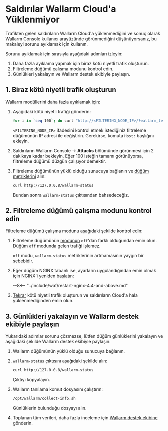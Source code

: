 # Saldırılar Wallarm Cloud'a Yüklenmiyor

Trafikten gelen saldırıların Wallarm Cloud'a yüklenmediğini ve sonuç olarak Wallarm Console kullanıcı arayüzünde görünmediğini düşünüyorsanız, bu makaleyi sorunu ayıklamak için kullanın.

Sorunu ayıklamak için sırasıyla aşağıdaki adımları izleyin:

1. Daha fazla ayıklama yapmak için biraz kötü niyetli trafik oluşturun.
1. Filtreleme düğümü çalışma modunu kontrol edin.
1. Günlükleri yakalayın ve Wallarm destek ekibiyle paylaşın.

## 1. Biraz kötü niyetli trafik oluşturun

Wallarm modüllerini daha fazla ayıklamak için:

1. Aşağıdaki kötü niyetli trafiği gönderin:

    ```bash
    for i in `seq 100`; do curl "http://<FILTERING_NODE_IP>/?wallarm_test_xxxx=union+select+$i"; sleep 1; done
    ```

    `<FILTERING_NODE_IP>` ifadesini kontrol etmek istediğiniz filtreleme düğümünün IP adresi ile değiştirin. Gerekirse, komuta `Host:` başlığını ekleyin.
1. Saldırıların Wallarm Console → **Attacks** bölümünde görünmesi için 2 dakikaya kadar bekleyin. Eğer 100 isteğin tamamı görünüyorsa, filtreleme düğümü düzgün çalışıyor demektir.
1. Filtreleme düğümünün yüklü olduğu sunucuya bağlanın ve [düğüm metriklerini](../admin-en/configure-statistics-service.md) alın:

    ```bash
    curl http://127.0.0.8/wallarm-status
    ```

    Bundan sonra `wallarm-status` çıktısından bahsedeceğiz.

## 2. Filtreleme düğümü çalışma modunu kontrol edin

Filtreleme düğümü çalışma modunu aşağıdaki şekilde kontrol edin:

1. Filtreleme düğümünün [modunun](../admin-en/configure-wallarm-mode.md) `off`'dan farklı olduğundan emin olun. Düğüm `off` modunda gelen trafiği işlemez.

    `off` modu, `wallarm-status` metriklerinin artmamasının yaygın bir sebebidir.
1. Eğer düğüm NGINX tabanlı ise, ayarların uygulandığından emin olmak için NGINX'i yeniden başlatın:

    --8<-- "../include/waf/restart-nginx-4.4-and-above.md"
1. [Tekrar](#1-generate-some-malicious-traffic) kötü niyetli trafik oluşturun ve saldırıların Cloud'a hala yüklenmediğinden emin olun.

## 3. Günlükleri yakalayın ve Wallarm destek ekibiyle paylaşın

Yukarıdaki adımlar sorunu çözmezse, lütfen düğüm günlüklerini yakalayın ve aşağıdaki şekilde Wallarm destek ekibiyle paylaşın:

1. Wallarm düğümünün yüklü olduğu sunucuya bağlanın.
1. `wallarm-status` çıktısını aşağıdaki şekilde alın:

    ```bash
    curl http://127.0.0.8/wallarm-status
    ```

    Çıktıyı kopyalayın.
1. Wallarm tanılama komut dosyasını çalıştırın:

    ```bash
    /opt/wallarm/collect-info.sh
    ```

    Günlüklerin bulunduğu dosyayı alın.
1. Toplanan tüm verileri, daha fazla inceleme için [Wallarm destek ekibine](mailto:support@wallarm.com) gönderin.